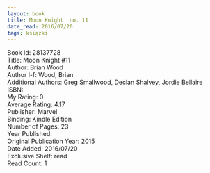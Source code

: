 ```yaml
---
layout: book
title: Moon Knight  no. 11
date_read: 2016/07/20
tags: książki
---
```


Book Id: 28137728<br />
Title: Moon Knight #11<br />
Author: Brian Wood<br />
Author l-f: Wood, Brian<br />
Additional Authors: Greg Smallwood, Declan Shalvey, Jordie Bellaire<br />
ISBN: <br />
My Rating: 0<br />
Average Rating: 4.17<br />
Publisher: Marvel<br />
Binding: Kindle Edition<br />
Number of Pages: 23<br />
Year Published: <br />
Original Publication Year: 2015<br />
Date Added: 2016/07/20<br />
Exclusive Shelf: read<br />
Read Count: 1<br />


